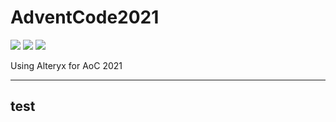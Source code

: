 # AdventCode2021

![](https://img.shields.io/badge/day%20📅-9-blue)
![](https://img.shields.io/badge/stars%20⭐-16-yellow)
![](https://img.shields.io/badge/days%20completed-8-red)

Using Alteryx for AoC 2021

---
test
---
